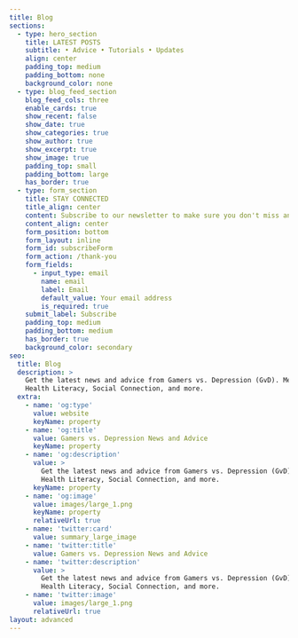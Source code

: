 ```yaml
---
title: Blog
sections:
  - type: hero_section
    title: LATEST POSTS
    subtitle: • Advice • Tutorials • Updates
    align: center
    padding_top: medium
    padding_bottom: none
    background_color: none
  - type: blog_feed_section
    blog_feed_cols: three
    enable_cards: true
    show_recent: false
    show_date: true
    show_categories: true
    show_author: true
    show_excerpt: true
    show_image: true
    padding_top: small
    padding_bottom: large
    has_border: true
  - type: form_section
    title: STAY CONNECTED
    title_align: center
    content: Subscribe to our newsletter to make sure you don't miss anything.
    content_align: center
    form_position: bottom
    form_layout: inline
    form_id: subscribeForm
    form_action: /thank-you
    form_fields:
      - input_type: email
        name: email
        label: Email
        default_value: Your email address
        is_required: true
    submit_label: Subscribe
    padding_top: medium
    padding_bottom: medium
    has_border: true
    background_color: secondary
seo:
  title: Blog
  description: >
    Get the latest news and advice from Gamers vs. Depression (GvD). Mental
    Health Literacy, Social Connection, and more.
  extra:
    - name: 'og:type'
      value: website
      keyName: property
    - name: 'og:title'
      value: Gamers vs. Depression News and Advice
      keyName: property
    - name: 'og:description'
      value: >
        Get the latest news and advice from Gamers vs. Depression (GvD). Mental
        Health Literacy, Social Connection, and more.
      keyName: property
    - name: 'og:image'
      value: images/large_1.png
      keyName: property
      relativeUrl: true
    - name: 'twitter:card'
      value: summary_large_image
    - name: 'twitter:title'
      value: Gamers vs. Depression News and Advice
    - name: 'twitter:description'
      value: >
        Get the latest news and advice from Gamers vs. Depression (GvD). Mental
        Health Literacy, Social Connection, and more.
    - name: 'twitter:image'
      value: images/large_1.png
      relativeUrl: true
layout: advanced
---
```

